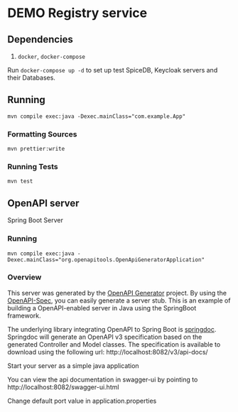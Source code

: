 DEMO Registry service
=====================

## Dependencies

1. `docker`, `docker-compose`

Run `docker-compose up -d` to set up test SpiceDB, Keycloak servers and their Databases.

## Running

```
mvn compile exec:java -Dexec.mainClass="com.example.App"
```

### Formatting Sources
```
mvn prettier:write
```

### Running Tests
```
mvn test
```

## OpenAPI server

Spring Boot Server

### Running

```
mvn compile exec:java -Dexec.mainClass="org.openapitools.OpenApiGeneratorApplication"
```

### Overview

This server was generated by the [OpenAPI Generator](https://openapi-generator.tech) project.
By using the [OpenAPI-Spec](https://openapis.org), you can easily generate a server stub.
This is an example of building a OpenAPI-enabled server in Java using the SpringBoot framework.


The underlying library integrating OpenAPI to Spring Boot is [springdoc](https://springdoc.org).
Springdoc will generate an OpenAPI v3 specification based on the generated Controller and Model classes.
The specification is available to download using the following url:
http://localhost:8082/v3/api-docs/

Start your server as a simple java application

You can view the api documentation in swagger-ui by pointing to
http://localhost:8082/swagger-ui.html

Change default port value in application.properties